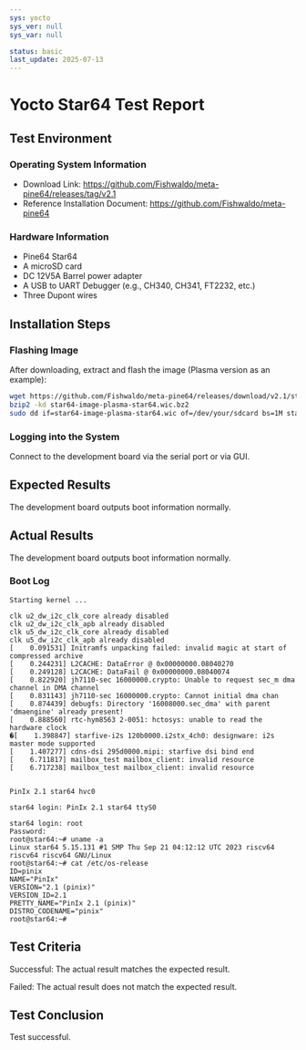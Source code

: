 ```yaml
---
sys: yocto
sys_ver: null
sys_var: null

status: basic
last_update: 2025-07-13
---
```


# Yocto Star64 Test Report

## Test Environment

### Operating System Information

- Download Link: https://github.com/Fishwaldo/meta-pine64/releases/tag/v2.1
- Reference Installation Document: https://github.com/Fishwaldo/meta-pine64

### Hardware Information

- Pine64 Star64
- A microSD card
- DC 12V5A Barrel power adapter
- A USB to UART Debugger (e.g., CH340, CH341, FT2232, etc.)
- Three Dupont wires

## Installation Steps

### Flashing Image

After downloading, extract and flash the image (Plasma version as an example):
```bash
wget https://github.com/Fishwaldo/meta-pine64/releases/download/v2.1/star64-image-plasma-star64.wic.bz2
bzip2 -kd star64-image-plasma-star64.wic.bz2
sudo dd if=star64-image-plasma-star64.wic of=/dev/your/sdcard bs=1M status=progress
```

### Logging into the System

Connect to the development board via the serial port or via GUI.

## Expected Results

The development board outputs boot information normally.

## Actual Results

The development board outputs boot information normally.

### Boot Log

```log
Starting kernel ...

clk u2_dw_i2c_clk_core already disabled
clk u2_dw_i2c_clk_apb already disabled
clk u5_dw_i2c_clk_core already disabled
clk u5_dw_i2c_clk_apb already disabled
[    0.091531] Initramfs unpacking failed: invalid magic at start of compressed archive
[    0.244231] L2CACHE: DataError @ 0x00000000.08040270
[    0.249128] L2CACHE: DataFail @ 0x00000000.08040074
[    0.822920] jh7110-sec 16000000.crypto: Unable to request sec_m dma channel in DMA channel
[    0.831143] jh7110-sec 16000000.crypto: Cannot initial dma chan
[    0.874439] debugfs: Directory '16008000.sec_dma' with parent 'dmaengine' already present!
[    0.888560] rtc-hym8563 2-0051: hctosys: unable to read the hardware clock
�[    1.398847] starfive-i2s 120b0000.i2stx_4ch0: designware: i2s master mode supported
[    1.407277] cdns-dsi 295d0000.mipi: starfive dsi bind end
[    6.711817] mailbox_test mailbox_client: invalid resource
[    6.717238] mailbox_test mailbox_client: invalid resource


PinIx 2.1 star64 hvc0

star64 login: PinIx 2.1 star64 ttyS0

star64 login: root
Password:
root@star64:~# uname -a
Linux star64 5.15.131 #1 SMP Thu Sep 21 04:12:12 UTC 2023 riscv64 riscv64 riscv64 GNU/Linux
root@star64:~# cat /etc/os-release
ID=pinix
NAME="PinIx"
VERSION="2.1 (pinix)"
VERSION_ID=2.1
PRETTY_NAME="PinIx 2.1 (pinix)"
DISTRO_CODENAME="pinix"
root@star64:~#

```

## Test Criteria

Successful: The actual result matches the expected result.

Failed: The actual result does not match the expected result.

## Test Conclusion

Test successful.
